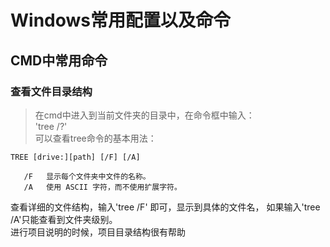 # Windows常用配置以及命令

## CMD中常用命令
### 查看文件目录结构
> 在cmd中进入到当前文件夹的目录中，在命令框中输入：     
    'tree /?'   
可以查看tree命令的基本用法： 

    TREE [drive:][path] [/F] [/A]   
    
       /F   显示每个文件夹中文件的名称。   
       /A   使用 ASCII 字符，而不使用扩展字符。  
       
查看详细的文件结构，输入'tree /F' 即可，显示到具体的文件名， 如果输入'tree /A'只能查看到文件夹级别。        
进行项目说明的时候，项目目录结构很有帮助

